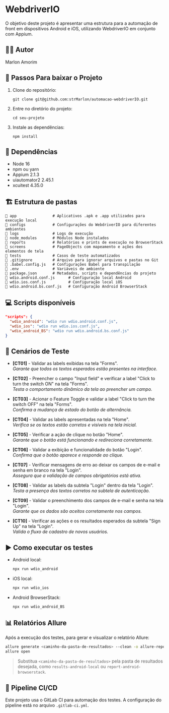 # WebdriverIO

O objetivo deste projeto é apresentar uma estrutura para a automação de front em dispositivos Android e iOS, utilizando WebdriverIO em conjunto com Appium.

## 👨‍💻 Autor

Marlon Amorim

## 📝 Passos Para baixar o Projeto

1. Clone do repositório:
    ```
    git clone git@github.com:strMarlon/automacao-webdriverIO.git
    ```

2. Entre no diretório do projeto:
    ```
    cd seu-projeto
    ```

3. Instale as dependências:
    ```
    npm install
## 📝 Dependências

- Node 16  
- npm ou yarn  
- Appium 2.1.3  
- uiautomator2 2.45.1  
- xcuitest 4.35.0  

## 🏗️ Estrutura de pastas

```
📁 app                # Aplicativos .apk e .app utilizados para execução local
📁 configs            # Configurações do WebdriverIO para diferentes ambientes
📁 logs               # Logs de execução
📁 node_modules       # Módulos Node instalados
📁 reports            # Relatórios e prints de execução no BrowserStack
📁 screens            # PageObjects com mapeamento e ações dos elementos de tela
📁 tests              # Casos de teste automatizados
📄 .gitignore         # Arquivo para ignorar arquivos e pastas no Git
📄 .babel.config.js   # Configurações Babel para transpilação
📄 .env               # Variáveis de ambiente
📄 package.json       # Metadados, scripts e dependências do projeto
📄 wdio.android.conf.js      # Configuração local Android
📄 wdio.ios.conf.js          # Configuração local iOS
📄 wdio.android.bs.conf.js   # Configuração Android BrowserStack
```

## 💻 Scripts disponíveis

```json
"scripts": {
  "wdio_android": "wdio run wdio.android.conf.js",
  "wdio_ios": "wdio run wdio.ios.conf.js",
  "wdio_android_BS": "wdio run wdio.android.bs.conf.js"
}
```

## 🧪 Cenários de Teste

- **[CT01]** - Validar as labels exibidas na tela "Forms".  
  _Garante que todos os textos esperados estão presentes na interface._

- **[CT02]** - Preencher o campo "Input field" e verificar a label "Click to turn the switch ON" na tela "Forms".  
  _Testa o comportamento dinâmico da tela ao preencher um campo._

- **[CT03]** - Acionar o Feature Toggle e validar a label "Click to turn the switch OFF" na tela "Forms".  
  _Confirma a mudança de estado do botão de alternância._

- **[CT04]** - Validar as labels apresentadas na tela "Home".  
  _Verifica se os textos estão corretos e visíveis na tela inicial._

- **[CT05]** - Verificar a ação de clique no botão "Home".  
  _Garante que o botão está funcionando e redireciona corretamente._

- **[CT06]** - Validar a exibição e funcionalidade do botão "Login".  
  _Confirma que o botão aparece e responde ao clique._

- **[CT07]** - Verificar mensagens de erro ao deixar os campos de e-mail e senha em branco na tela "Login".  
  _Assegura que a validação de campos obrigatórios está ativa._

- **[CT08]** - Validar as labels da subtela "Login" dentro da tela "Login".  
  _Testa a presença dos textos corretos na subtela de autenticação._

- **[CT09]** - Validar o preenchimento dos campos de e-mail e senha na tela "Login".  
  _Garante que os dados são aceitos corretamente nos campos._

- **[CT10]** - Verificar as ações e os resultados esperados da subtela "Sign Up" na tela "Login".  
  _Valida o fluxo de cadastro de novos usuários._

## ▶️ Como executar os testes

- Android local:
  ```bash
  npx run wdio_android
  ```

- iOS local:
  ```bash
  npx run wdio_ios
  ```

- Android BrowserStack:
  ```bash
  npx run wdio_android_BS
  ```

## 📊 Relatórios Allure

Após a execução dos testes, para gerar e visualizar o relatório Allure:

```bash
allure generate <caminho-da-pasta-de-resultados> --clean -o allure-report
allure open
```

> Substitua `<caminho-da-pasta-de-resultados>` pela pasta de resultados desejada, como `results-android-local` ou `report-android-browserstack`.

## 🔁 Pipeline CI/CD

Este projeto usa o GitLab CI para automação dos testes. A configuração do pipeline está no arquivo `.gitlab-ci.yml`.
